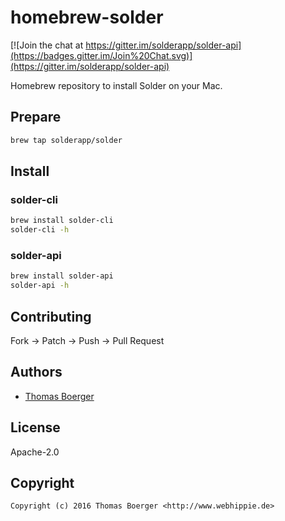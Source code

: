 # homebrew-solder

[![Join the chat at https://gitter.im/solderapp/solder-api](https://badges.gitter.im/Join%20Chat.svg)](https://gitter.im/solderapp/solder-api)

Homebrew repository to install Solder on your Mac.


## Prepare

```bash
brew tap solderapp/solder
```


## Install

### solder-cli

```bash
brew install solder-cli
solder-cli -h
```

### solder-api

```bash
brew install solder-api
solder-api -h
```


## Contributing

Fork -> Patch -> Push -> Pull Request


## Authors

* [Thomas Boerger](https://github.com/tboerger)


## License

Apache-2.0


## Copyright

```
Copyright (c) 2016 Thomas Boerger <http://www.webhippie.de>
```
